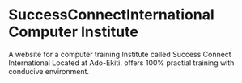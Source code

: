# SuccessConnectInternational Computer Institute
A website for a computer training Institute called Success Connect International Located at Ado-Ekiti. 
offers 100% practial training with conducive environment.
